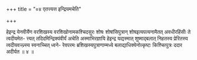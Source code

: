 +++
title = "०४ एतत्त्यत्त इन्द्रियमचेति"

+++

हेइन्द्र येनवीर्येण वरशिखस्य वरशिखोनामकश्चिदसुरः शोषः शोषांसिपुत्रान् शोषइत्यपत्यनामैतत् अवधीरहिंसीः ते त्वदीयमेत- त्त्यत् तदिदमिन्द्रिक्यंवीर्यं अचेति अस्माभिरज्ञायि हेइन्द्र यद्यस्मात् शुष्माद्बलात् निहतस्य प्रेरितस्य त्वदीयवज्ज्र्स्य स्वनाच्चित् ध्वने- रेवपरमः ब्रशिखस्यपुत्राणाम्मध्ये बलाद्याधिक्येनोत्कृष्टः किश्चित्पुत्रः ददार अदीर्यत ॥ ४ ॥